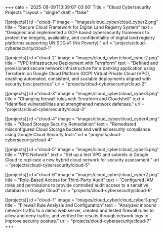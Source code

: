 +++
date = '2025-08-09T13:39:07-03:00'
Title = "Cloud Cybersecurity Projects "
layout = "single"
draft ="false" 




[[projects]]
id ="cloud-1"
image = "images/cloud_cyber/cloud_cyber2.png"
title = "Secure Cloud Framework for Digital Land Registry System"
text = "Designed and implemented a GCP-based cybersecurity framework to protect the integrity, availability, and confidentiality of digital land registry platforms supporting UN SDG #1 (No Poverty)."
url = "projects/cloud-cybersecurity/cloud-1"

[[projects]]
id ="cloud-2"
image = "images/cloud_cyber/cloud_cyber2.png"
title = "VPC Infrastructure Deployment with Terraform"
text = "Defined and provisioned secure network infrastructure for a banking application using Terraform on Google Cloud Platform (GCP) Virtual Private Cloud (VPC), enabling automated, consistent, and scalable deployments aligned with security best practices"
url = "projects/cloud-cybersecurity/cloud-2"

[[projects]]
id ="cloud-3"
image = "images/cloud_cyber/cloud_cyber3.png"
title = "Changing firewall rules with Terraform and Cloudshell"
text = "Identified vulnerabilities and strengthened network defenses."
url = "projects/cloud-cybersecurity/cloud-3"

[[projects]]
id ="cloud-4"
image = "images/cloud_cyber/cloud_cyber4.png"
title = "Cloud Storage Security Remediation"
text = "Remediated misconfigured Cloud Storage buckets and verified security compliance using Google Cloud Security tools"
url = "projects/cloud-cybersecurity/cloud-4"

[[projects]]
id ="cloud-5"
image = "images/cloud_cyber/cloud_cyber5.png"
title = "VPC Network"
text = "Set up a test VPC and subnets in Google Cloud to replicate a new hybrid cloud network for security assessment."
url = "projects/cloud-cybersecurity/cloud-5"

[[projects]]
id ="cloud-6"
image = "images/cloud_cyber/cloud_cyber2.png"
title = "Role-Based Access for Third-Party Audit"
text = "Configured IAM roles and permissions to provide controlled audit access to a sensitive database in Google Cloud"
url = "projects/cloud-cybersecurity/cloud-6"


[[projects]]
id ="cloud-7"
image = "images/cloud_cyber/cloud_cyber3.png"
title = "Firewall Rule Analysis and Configuration"
text = "Analyzed inbound network traffic to a demo web server, created and tested firewall rules to allow and deny traffic, and verified the results through network logs to improve security posture."
url = "projects/cloud-cybersecurity/cloud-7"
+++